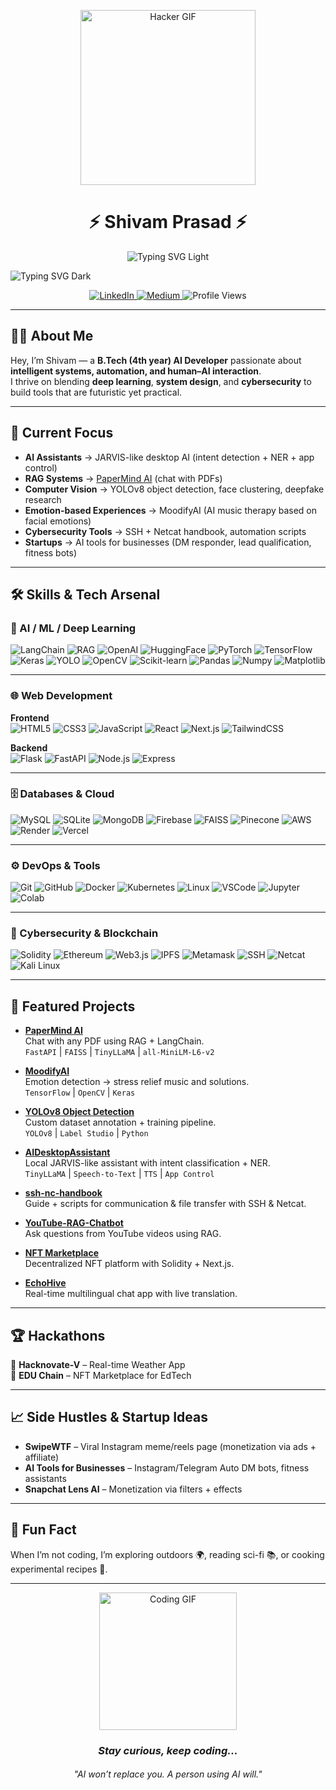 <p align="center">
  <img src="https://media.giphy.com/media/HEPwfdu6T6svpPE1eN/giphy.gif" width="280" alt="Hacker GIF"/>
</p>

<h1 align="center">⚡ Shivam Prasad ⚡</h1>

<p align="center">
  <!-- Light mode -->
  <img src="https://readme-typing-svg.herokuapp.com?font=Fira+Code&size=22&duration=2800&pause=1000&color=000000&center=true&vCenter=true&width=650&lines=Welcome+to+my+Neural+Hub...;AI+Developer+%7C+Automation+Architect+%7C+Engineer;Boot+Sequence+Complete...;System+Status:+ONLINE"
       alt="Typing SVG Light" class="gh-light-mode-only" />
  
  <!-- Dark mode -->
  <img src="https://readme-typing-svg.herokuapp.com?font=Fira+Code&size=22&duration=2800&pause=1000&color=FFFFFF&center=true&vCenter=true&width=650&lines=Welcome+to+my+Neural+Hub...;AI+Developer+%7C+Automation+Architect+%7C+Engineer;Boot+Sequence+Complete...;System+Status:+ONLINE"
       alt="Typing SVG Dark" class="gh-dark-mode-only" />
</p>

<p align="center">
  <a href="https://www.linkedin.com/in/shivam-prasad1001/">
    <img src="https://img.shields.io/badge/LinkedIn-0077B5?style=flat-square&logo=linkedin&logoColor=white" alt="LinkedIn"/>
  </a>
  <a href="https://medium.com/@shivamprasad1001">
    <img src="https://img.shields.io/badge/Medium-12100E?style=flat-square&logo=medium&logoColor=white" alt="Medium"/>
  </a>
  <img src="https://komarev.com/ghpvc/?username=shivamprasad1001&style=flat-square&color=brightgreen" alt="Profile Views"/>
</p>

---

## 🧑‍💻 About Me  

Hey, I’m Shivam — a **B.Tech (4th year) AI Developer** passionate about **intelligent systems, automation, and human–AI interaction**.  
I thrive on blending **deep learning**, **system design**, and **cybersecurity** to build tools that are futuristic yet practical.  

---

## 🔭 Current Focus  

-  **AI Assistants** → JARVIS-like desktop AI (intent detection + NER + app control)  
-  **RAG Systems** → [PaperMind AI](https://github.com/shivamprasad1001/papermind-ai) (chat with PDFs)  
-  **Computer Vision** → YOLOv8 object detection, face clustering, deepfake research  
-  **Emotion-based Experiences** → MoodifyAI (AI music therapy based on facial emotions)  
-  **Cybersecurity Tools** → SSH + Netcat handbook, automation scripts  
-  **Startups** → AI tools for businesses (DM responder, lead qualification, fitness bots)  

---
## 🛠️ Skills & Tech Arsenal  

### 🤖 AI / ML / Deep Learning  
![LangChain](https://img.shields.io/badge/LangChain-0A192F?style=for-the-badge&logoColor=white)
![RAG](https://img.shields.io/badge/RAG-FF6F00?style=for-the-badge&logoColor=white)
![OpenAI](https://img.shields.io/badge/OpenAI-412991?style=for-the-badge&logo=openai&logoColor=white)
![HuggingFace](https://img.shields.io/badge/HuggingFace-FFD54F?style=for-the-badge&logo=huggingface&logoColor=black)
![PyTorch](https://img.shields.io/badge/PyTorch-EE4C2C?style=for-the-badge&logo=pytorch&logoColor=white)
![TensorFlow](https://img.shields.io/badge/TensorFlow-FF6F00?style=for-the-badge&logo=tensorflow&logoColor=white)
![Keras](https://img.shields.io/badge/Keras-D00000?style=for-the-badge&logo=keras&logoColor=white)
![YOLO](https://img.shields.io/badge/YOLOv8-00FFFF?style=for-the-badge&logoColor=black)
![OpenCV](https://img.shields.io/badge/OpenCV-5C3EE8?style=for-the-badge&logo=opencv&logoColor=white)
![Scikit-learn](https://img.shields.io/badge/ScikitLearn-F7931E?style=for-the-badge&logo=scikit-learn&logoColor=white)
![Pandas](https://img.shields.io/badge/Pandas-150458?style=for-the-badge&logo=pandas&logoColor=white)
![Numpy](https://img.shields.io/badge/Numpy-013243?style=for-the-badge&logo=numpy&logoColor=white)
![Matplotlib](https://img.shields.io/badge/Matplotlib-11557C?style=for-the-badge&logoColor=white)

---

### 🌐 Web Development  
**Frontend**  
![HTML5](https://img.shields.io/badge/HTML5-E34F26?style=for-the-badge&logo=html5&logoColor=white)
![CSS3](https://img.shields.io/badge/CSS3-1572B6?style=for-the-badge&logo=css3&logoColor=white)
![JavaScript](https://img.shields.io/badge/JavaScript-F7DF1E?style=for-the-badge&logo=javascript&logoColor=black)
![React](https://img.shields.io/badge/React-61DAFB?style=for-the-badge&logo=react&logoColor=black)
![Next.js](https://img.shields.io/badge/Next.js-000000?style=for-the-badge&logo=nextdotjs&logoColor=white)
![TailwindCSS](https://img.shields.io/badge/Tailwind_CSS-38B2AC?style=for-the-badge&logo=tailwind-css&logoColor=white)

**Backend**  
![Flask](https://img.shields.io/badge/Flask-000000?style=for-the-badge&logo=flask&logoColor=white)
![FastAPI](https://img.shields.io/badge/FastAPI-009688?style=for-the-badge&logo=fastapi&logoColor=white)
![Node.js](https://img.shields.io/badge/Node.js-339933?style=for-the-badge&logo=nodedotjs&logoColor=white)
![Express](https://img.shields.io/badge/Express-000000?style=for-the-badge&logo=express&logoColor=white)

---

### 🗄️ Databases & Cloud  
![MySQL](https://img.shields.io/badge/MySQL-4479A1?style=for-the-badge&logo=mysql&logoColor=white)
![SQLite](https://img.shields.io/badge/SQLite-07405E?style=for-the-badge&logo=sqlite&logoColor=white)
![MongoDB](https://img.shields.io/badge/MongoDB-47A248?style=for-the-badge&logo=mongodb&logoColor=white)
![Firebase](https://img.shields.io/badge/Firebase-FFCA28?style=for-the-badge&logo=firebase&logoColor=black)
![FAISS](https://img.shields.io/badge/FAISS-CC0000?style=for-the-badge&logoColor=white)
![Pinecone](https://img.shields.io/badge/Pinecone-025E8C?style=for-the-badge&logoColor=white)
![AWS](https://img.shields.io/badge/AWS-FF9900?style=for-the-badge&logo=amazonaws&logoColor=black)
![Render](https://img.shields.io/badge/Render-46E3B7?style=for-the-badge&logo=render&logoColor=black)
![Vercel](https://img.shields.io/badge/Vercel-000000?style=for-the-badge&logo=vercel&logoColor=white)

---

### ⚙️ DevOps & Tools  
![Git](https://img.shields.io/badge/Git-F05032?style=for-the-badge&logo=git&logoColor=white)
![GitHub](https://img.shields.io/badge/GitHub-181717?style=for-the-badge&logo=github&logoColor=white)
![Docker](https://img.shields.io/badge/Docker-2496ED?style=for-the-badge&logo=docker&logoColor=white)
![Kubernetes](https://img.shields.io/badge/Kubernetes-326CE5?style=for-the-badge&logo=kubernetes&logoColor=white)
![Linux](https://img.shields.io/badge/Linux-FCC624?style=for-the-badge&logo=linux&logoColor=black)
![VSCode](https://img.shields.io/badge/VSCode-0078D4?style=for-the-badge&logo=visual-studio-code&logoColor=white)
![Jupyter](https://img.shields.io/badge/Jupyter-F37626?style=for-the-badge&logo=jupyter&logoColor=white)
![Colab](https://img.shields.io/badge/Google_Colab-F9AB00?style=for-the-badge&logo=googlecolab&logoColor=white)

---

### 🔐 Cybersecurity & Blockchain  
![Solidity](https://img.shields.io/badge/Solidity-363636?style=for-the-badge&logo=solidity&logoColor=white)
![Ethereum](https://img.shields.io/badge/Ethereum-3C3C3D?style=for-the-badge&logo=ethereum&logoColor=white)
![Web3.js](https://img.shields.io/badge/Web3.js-F16822?style=for-the-badge&logo=web3.js&logoColor=white)
![IPFS](https://img.shields.io/badge/IPFS-65C2CB?style=for-the-badge&logo=ipfs&logoColor=black)
![Metamask](https://img.shields.io/badge/Metamask-E2761B?style=for-the-badge&logo=metamask&logoColor=white)
![SSH](https://img.shields.io/badge/SSH-2E2E2E?style=for-the-badge&logoColor=white)
![Netcat](https://img.shields.io/badge/Netcat-000000?style=for-the-badge&logoColor=white)
![Kali Linux](https://img.shields.io/badge/Kali_Linux-557C94?style=for-the-badge&logo=kali-linux&logoColor=white)

---

## 🚀 Featured Projects  

- **[PaperMind AI](https://github.com/shivamprasad1001/papermind-ai)**  
Chat with any PDF using RAG + LangChain.  
`FastAPI` | `FAISS` | `TinyLLaMA` | `all-MiniLM-L6-v2`  

- **[MoodifyAI](https://github.com/shivamprasad1001/MoodifyAI)**  
Emotion detection → stress relief music and solutions.  
`TensorFlow` | `OpenCV` | `Keras`  

- **[YOLOv8 Object Detection](https://github.com/shivamprasad1001/yolo-custom-trainer)**  
Custom dataset annotation + training pipeline.  
`YOLOv8` | `Label Studio` | `Python`  

- **[AIDesktopAssistant](https://github.com/shivamprasad1001/AIDesktopAssistant)**  
Local JARVIS-like assistant with intent classification + NER.  
`TinyLLaMA` | `Speech-to-Text` | `TTS` | `App Control`  

- **[ssh-nc-handbook](https://github.com/shivamprasad1001/ssh-nc-handbook)**  
Guide + scripts for communication & file transfer with SSH & Netcat.  

- **[YouTube-RAG-Chatbot](https://github.com/shivamprasad1001/YouTube-RAG-Chatbot)**  
Ask questions from YouTube videos using RAG.  

- **[NFT Marketplace](https://github.com/shivamprasad1001/NFT-Marketplace)**  
Decentralized NFT platform with Solidity + Next.js.  

- **[EchoHive](https://github.com/shivamprasad1001/EchoHive)**  
Real-time multilingual chat app with live translation.  

---

## 🏆 Hackathons  

🏅 **Hacknovate-V** – Real-time Weather App  
🏅 **EDU Chain** – NFT Marketplace for EdTech  

---

## 📈 Side Hustles & Startup Ideas  

- **SwipeWTF** – Viral Instagram meme/reels page (monetization via ads + affiliate)  
- **AI Tools for Businesses** – Instagram/Telegram Auto DM bots, fitness assistants  
- **Snapchat Lens AI** – Monetization via filters + effects  

---

## 🎉 Fun Fact  

When I’m not coding, I’m exploring outdoors 🌍, reading sci-fi 📚, or cooking experimental recipes 🍳.  

---

<p align="center">
  <img src="https://media.giphy.com/media/LmNwrBhejkK9EFP504/giphy.gif" width="220" alt="Coding GIF"/>
</p>

<h3 align="center"><em>Stay curious, keep coding...</em></h3>  
<h6 align="center">"AI won’t replace you. A person using AI will."</h6>
